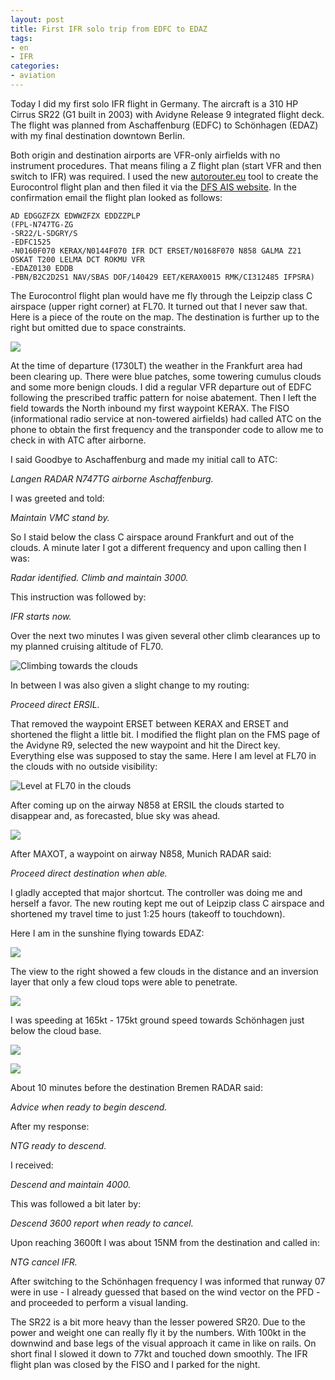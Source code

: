 ```yaml
---
layout: post
title: First IFR solo trip from EDFC to EDAZ
tags:
- en
- IFR
categories:
- aviation
---
```

Today I did my first solo IFR flight in Germany. The aircraft is a 310 HP Cirrus SR22 (G1 built in 2003) with Avidyne Release 9 integrated flight deck. The flight was planned from Aschaffenburg (EDFC) to Schönhagen (EDAZ) with my final destination downtown Berlin.

Both origin and destination airports are VFR-only airfields with no instrument procedures. That means filing a Z flight plan (start VFR and then switch to IFR) was required. I used the new [autorouter.eu](http://www.autorouter.eu) tool to create the Eurocontrol flight plan and then filed it via the [DFS AIS website](http://www.dfs-ais.de). In the confirmation email the flight plan looked as follows:

	AD EDGGZFZX EDWWZFZX EDDZZPLP
	(FPL-N747TG-ZG
	-SR22/L-SDGRY/S
	-EDFC1525
	-N0160F070 KERAX/N0144F070 IFR DCT ERSET/N0168F070 N858 GALMA Z21
	OSKAT T200 LELMA DCT ROKMU VFR
	-EDAZ0130 EDDB
	-PBN/B2C2D2S1 NAV/SBAS DOF/140429 EET/KERAX0015 RMK/CI312485 IFPSRA)

The Eurocontrol flight plan would have me fly through the Leipzip class C airspace (upper right corner) at FL70. It turned out that I never saw that. Here is a piece of the route on the map. The destination is further up to the right but omitted due to space constraints.

![](/img/posts/2014-04-edfc-edaz/edfc-edaz-fpl-route.png)

At the time of departure (1730LT) the weather in the Frankfurt area had been clearing up. There were blue patches, some towering cumulus clouds and some more benign clouds. I did a regular VFR departure out of EDFC following the prescribed traffic pattern for noise abatement. Then I left the field towards the North inbound my first waypoint KERAX. The FISO (informational radio service at non-towered airfields) had called ATC on the phone to obtain the first frequency and the transponder code to allow me to check in with ATC after airborne.

I said Goodbye to Aschaffenburg and made my initial call to ATC:

_Langen RADAR N747TG airborne Aschaffenburg._

I was greeted and told:

_Maintain VMC stand by._

So I staid below the class C airspace around Frankfurt and out of the clouds. A minute later I got a different frequency and upon calling then I was:

_Radar identified. Climb and maintain 3000._

This instruction was followed by:

_IFR starts now._

Over the next two minutes I was given several other climb clearances up to my planned cruising altitude of FL70.

![Climbing towards the clouds](/img/posts/2014-04-edfc-edaz/edfc-edaz-1.jpg)

In between I was also given a slight change to my routing:

_Proceed direct ERSIL._

That removed the waypoint ERSET between KERAX and ERSET and shortened the flight a little bit. I modified the flight plan on the FMS page of the Avidyne R9, selected the new waypoint and hit the Direct key. Everything else was supposed to stay the same. Here I am level at FL70 in the clouds with no outside visibility:

![Level at FL70 in the clouds](/img/posts/2014-04-edfc-edaz/edfc-edaz-2.jpg)

After coming up on the airway N858 at ERSIL the clouds started to disappear and, as forecasted, blue sky was ahead.

![](/img/posts/2014-04-edfc-edaz/edfc-edaz-3.jpg)

After MAXOT, a waypoint on airway N858, Munich RADAR said:

_Proceed direct destination when able._

I gladly accepted that major shortcut. The controller was doing me and herself a favor. The new routing kept me out of Leipzip class C airspace and shortened my travel time to just 1:25 hours (takeoff to touchdown).

Here I am in the sunshine flying towards EDAZ:

![](/img/posts/2014-04-edfc-edaz/edfc-edaz-4.jpg)

The view to the right showed a few clouds in the distance and an inversion layer that only a few cloud tops were able to penetrate.

![](/img/posts/2014-04-edfc-edaz/edfc-edaz-5.jpg)

I was speeding at 165kt - 175kt ground speed towards Schönhagen just below the cloud base.

![](/img/posts/2014-04-edfc-edaz/edfc-edaz-6.jpg)

![](/img/posts/2014-04-edfc-edaz/edfc-edaz-7.jpg)

About 10 minutes before the destination Bremen RADAR said:

_Advice when ready to begin descend._

After my response:

_NTG ready to descend._

I received:

_Descend and maintain 4000._

This was followed a bit later by:

_Descend 3600 report when ready to cancel._

Upon reaching 3600ft I was about 15NM from the destination and called in:

_NTG cancel IFR._

After switching to the Schönhagen frequency I was informed that runway 07 were in use - I already guessed that based on the wind vector on the PFD - and proceeded to perform a visual landing.

The SR22 is a bit more heavy than the lesser powered SR20. Due to the power and weight one can really fly it by the numbers. With 100kt in the downwind and base legs of the visual approach it came in like on rails. On short final I slowed it down to 77kt and touched down smoothly. The IFR flight plan was closed by the FISO and I parked for the night.
